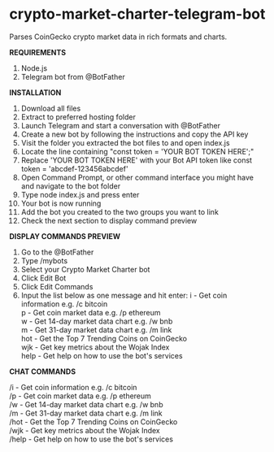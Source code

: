 # crypto-market-charter-telegram-bot
 
Parses CoinGecko crypto market data in rich formats and charts.

**REQUIREMENTS**

1) Node.js
2) Telegram bot from @BotFather

**INSTALLATION**

1) Download all files
2) Extract to preferred hosting folder
3) Launch Telegram and start a conversation with @BotFather
4) Create a new bot by following the instructions and copy the API key
5) Visit the folder you extracted the bot files to and open index.js
6) Locate the line containing "const token = 'YOUR BOT TOKEN HERE';"
7) Replace 'YOUR BOT TOKEN HERE' with your Bot API token like const token = 'abcdef-123456abcdef'
8) Open Command Prompt, or other command interface you might have and navigate to the bot folder
9) Type node index.js and press enter
10) Your bot is now running
11) Add the bot you created to the two groups you want to link
12) Check the next section to display command preview

**DISPLAY COMMANDS PREVIEW**

1) Go to the @BotFather
2) Type /mybots
3) Select your Crypto Market Charter bot
4) Click Edit Bot
5) Click Edit Commands
6) Input the list below as one message and hit enter:
i - Get coin information e.g. /c bitcoin  
p - Get coin market data e.g. /p ethereum  
w - Get 14-day market data chart e.g. /w bnb  
m - Get 31-day market data chart e.g. /m link  
hot - Get the Top 7 Trending Coins on CoinGecko  
wjk - Get key metrics about the Wojak Index  
help - Get help on how to use the bot's services  

**CHAT COMMANDS**

/i - Get coin information e.g. /c bitcoin  
/p - Get coin market data e.g. /p ethereum  
/w - Get 14-day market data chart e.g. /w bnb  
/m - Get 31-day market data chart e.g. /m link  
/hot - Get the Top 7 Trending Coins on CoinGecko  
/wjk - Get key metrics about the Wojak Index  
/help - Get help on how to use the bot's services  

